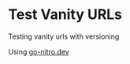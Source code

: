 # Test Vanity URLs

Testing vanity urls with versioning

Using [go-nitro.dev](https://go-nitro.dev)
